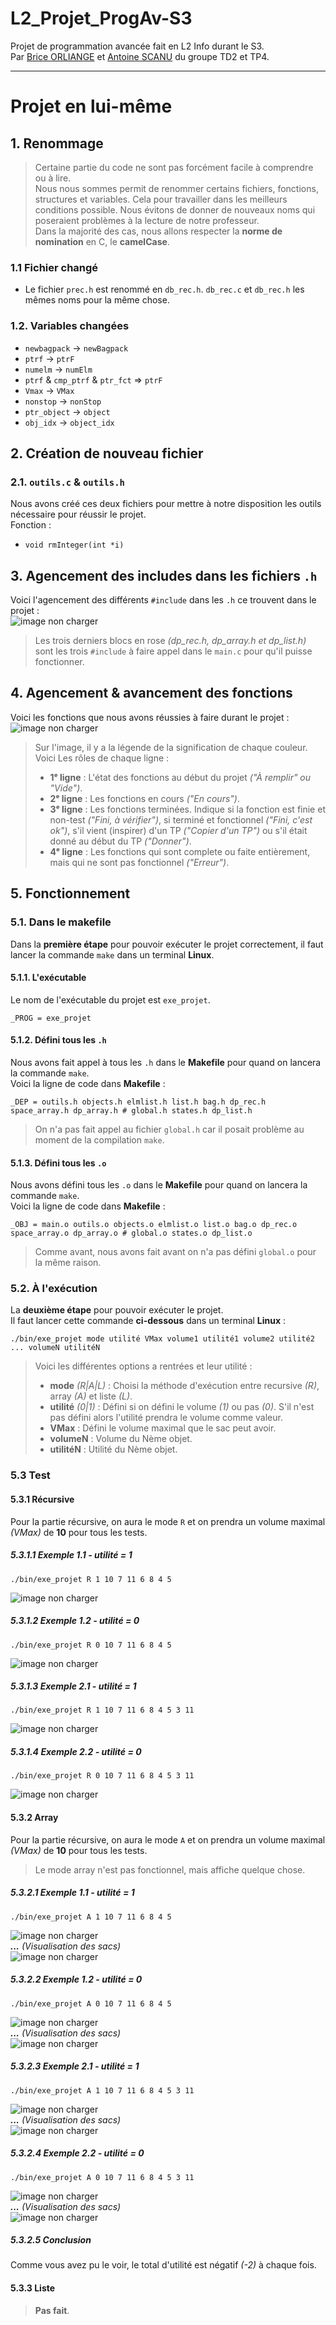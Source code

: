 # L2_Projet_ProgAv-S3

Projet de programmation avancée fait en L2 Info durant le S3.  
Par [Brice ORLIANGE](mailto:briceorl54580@gmail.com) et [Antoine SCANU](mailto:antoine.scanu1@gmail.com) du groupe TD2 et TP4.

________________________

# Projet en lui-même

## 1. Renommage

> Certaine partie du code ne sont pas forcément facile à comprendre ou à lire.  
> Nous nous sommes permit de renommer certains fichiers, fonctions, structures et variables. Cela pour travailler dans les meilleurs conditions possible.
> Nous évitons de donner de nouveaux noms qui poseraient problèmes à la lecture de notre professeur.  
> Dans la majorité des cas, nous allons respecter la **norme de nomination** en C, le **camelCase**.

### 1.1 Fichier changé

- Le fichier `prec.h` est renommé en `db_rec.h`. `db_rec.c` et `db_rec.h` les mêmes noms pour la même chose.

### 1.2. Variables changées

- `newbagpack` -> `newBagpack`
- `ptrf` -> `ptrF`
- `numelm` -> `numElm`
- `ptrf` & `cmp_ptrf` & `ptr_fct` => `ptrF`
- `Vmax` -> `VMax`
- `nonstop` -> `nonStop`
- `ptr_object` -> `object`
- `obj_idx` -> `object_idx`


## 2. Création de nouveau fichier 

### 2.1. `outils.c` & `outils.h`
Nous avons créé ces deux fichiers pour mettre à notre disposition les outils nécessaire pour réussir le projet.  
Fonction :
- `void rmInteger(int *i)`


## 3. Agencement des includes dans les fichiers `.h`

Voici l'agencement des différents `#include` dans les `.h` ce trouvent dans le projet :  
![image non charger](image/plan_des_.h.drawio.png)  
> Les trois derniers blocs en rose _(dp_rec.h, dp_array.h et dp_list.h)_ sont les trois `#include` à faire appel dans le `main.c` pour qu'il puisse fonctionner.


## 4. Agencement & avancement des fonctions

Voici les fonctions que nous avons réussies à faire durant le projet :  
![image non charger](image/plan_avancement_des_fonction.drawio.png)
> Sur l'image, il y a la légende de la signification de chaque couleur.  
> Voici Les rôles de chaque ligne :
> - **1ᵉ ligne** : L'état des fonctions au début du projet _("À remplir" ou "Vide")_.
> - **2ᵉ ligne** : Les fonctions en cours _("En cours")_.
> - **3ᵉ ligne** : Les fonctions terminées. Indique si la fonction est finie et non-test _("Fini, à vérifier")_, si terminé et fonctionnel _("Fini, c'est ok")_, s'il vient (inspirer) d'un TP _("Copier d'un TP")_ ou s'il était donné au début du TP _("Donner")_.
> - **4ᵉ ligne** : Les fonctions qui sont complete ou faite entièrement, mais qui ne sont pas fonctionnel _("Erreur")_.


## 5. Fonctionnement

### 5.1. Dans le makefile
Dans la **première étape** pour pouvoir exécuter le projet correctement, il faut lancer la commande `make` dans un terminal **Linux**. 
#### 5.1.1. L'exécutable
Le nom de l'exécutable du projet est `exe_projet`.
```shell
_PROG = exe_projet
```
#### 5.1.2. Défini tous les `.h`
Nous avons fait appel à tous les `.h` dans le **Makefile** pour quand on lancera la commande `make`.  
Voici la ligne de code dans **Makefile** :  
```shell
_DEP = outils.h objects.h elmlist.h list.h bag.h dp_rec.h space_array.h dp_array.h # global.h states.h dp_list.h
```
> On n'a pas fait appel au fichier `global.h` car il posait problème au moment de la compilation `make`.
#### 5.1.3. Défini tous les `.o`
Nous avons défini tous les `.o` dans le **Makefile** pour quand on lancera la commande `make`.  
Voici la ligne de code dans **Makefile** :  
```shell
_OBJ = main.o outils.o objects.o elmlist.o list.o bag.o dp_rec.o space_array.o dp_array.o # global.o states.o dp_list.o
```
> Comme avant, nous avons fait avant on n'a pas défini `global.o` pour la même raison. 

### 5.2. À l'exécution
La **deuxième étape** pour pouvoir exécuter le projet.  
Il faut lancer cette commande **ci-dessous** dans un terminal **Linux** :
```shell
./bin/exe_projet mode utilité VMax volume1 utilité1 volume2 utilité2 ... volumeN utilitéN
```
> Voici les différentes options a rentrées et leur utilité :
> - **mode** _(R|A|L)_ : Choisi la méthode d'exécution entre recursive _(R)_, array _(A)_ et liste _(L)_.
> - **utilité** _(0|1)_ : Défini si on défini le volume _(1)_ ou pas _(0)_. S'il n'est pas défini alors l'utilité prendra le volume comme valeur.
> - **VMax** : Défini le volume maximal que le sac peut avoir.
> - **volumeN** : Volume du Nème objet.
> - **utilitéN** : Utilité du Nème objet.

### 5.3 Test 

#### 5.3.1 Récursive
Pour la partie récursive, on aura le mode `R` et on prendra un volume maximal _(VMax)_ de **10** pour tous les tests.
##### 5.3.1.1 Exemple 1.1 - utilité = 1
```shell
./bin/exe_projet R 1 10 7 11 6 8 4 5
```
![image non charger](image/test_recursive_exemple_1_utilité_1.jpg)
##### 5.3.1.2 Exemple 1.2 - utilité = 0
```shell
./bin/exe_projet R 0 10 7 11 6 8 4 5
```
![image non charger](image/test_recursive_exemple_1_utilité_0.jpg)
##### 5.3.1.3 Exemple 2.1 - utilité = 1
```shell
./bin/exe_projet R 1 10 7 11 6 8 4 5 3 11
```
![image non charger](image/test_recursive_exemple_2_utilité_1.jpg)
##### 5.3.1.4 Exemple 2.2 - utilité = 0
```shell
./bin/exe_projet R 0 10 7 11 6 8 4 5 3 11
```
![image non charger](image/test_recursive_exemple_2_utilité_0.jpg)

#### 5.3.2 Array 
Pour la partie récursive, on aura le mode `A` et on prendra un volume maximal _(VMax)_ de **10** pour tous les tests.  
> Le mode array n'est pas fonctionnel, mais affiche quelque chose.
##### 5.3.2.1 Exemple 1.1 - utilité = 1
```shell
./bin/exe_projet A 1 10 7 11 6 8 4 5
```
![image non charger](image/test_array_exemple_1_utilité_1_partie_1.jpg)  
***...*** _(Visualisation des sacs)_  
![image non charger](image/test_array_exemple_1_utilité_1_partie_2.jpg)
##### 5.3.2.2 Exemple 1.2 - utilité = 0
```shell
./bin/exe_projet A 0 10 7 11 6 8 4 5
```
![image non charger](image/test_array_exemple_1_utilité_0_partie_1.jpg)  
***...*** _(Visualisation des sacs)_  
![image non charger](image/test_array_exemple_1_utilité_0_partie_2.jpg)
##### 5.3.2.3 Exemple 2.1 - utilité = 1
```shell
./bin/exe_projet A 1 10 7 11 6 8 4 5 3 11
```
![image non charger](image/test_array_exemple_2_utilité_1_partie_1.jpg)  
***...*** _(Visualisation des sacs)_  
![image non charger](image/test_array_exemple_2_utilité_1_partie_2.jpg)
##### 5.3.2.4 Exemple 2.2 - utilité = 0
```shell
./bin/exe_projet A 0 10 7 11 6 8 4 5 3 11
```
![image non charger](image/test_array_exemple_2_utilité_0_partie_1.jpg)  
***...*** _(Visualisation des sacs)_  
![image non charger](image/test_array_exemple_2_utilité_0_partie_2.jpg)
##### 5.3.2.5 Conclusion
Comme vous avez pu le voir, le total d'utilité est négatif _(-2)_ à chaque fois.

#### 5.3.3 Liste
> **Pas fait**.